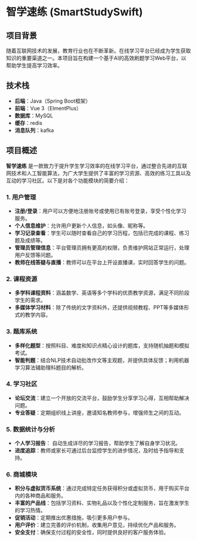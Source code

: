 # 智学速练 (SmartStudySwift)

## 项目背景

随着互联网技术的发展，教育行业也在不断革新。在线学习平台已经成为学生获取知识的重要渠道之一。本项目旨在构建一个基于AI的高效刷题学习Web平台，以帮助学生提高学习效率。

## 技术栈

- **后端**：Java（Spring Boot框架）
- **前端**：Vue 3（ElmentPlus）
- **数据库**：MySQL
- **缓存**：redis
- **消息队列**：kafka

## 项目概述

**智学速练** 是一款致力于提升学生学习效率的在线学习平台，通过整合先进的互联网技术和人工智能算法，为广大学生提供了丰富的学习资源、高效的练习工具以及互动的学习社区。以下是对各个功能模块的简要介绍：

### 1. 用户管理

- **注册/登录**：用户可以方便地注册账号或使用已有账号登录，享受个性化学习服务。
- **个人信息维护**：允许用户更新个人信息，如头像、昵称等。
- **学习记录查看**：学生可以随时查看自己的学习历程，包括已完成的课程、练习题及成绩等。
- **管理员管理信息**：平台管理员拥有更高的权限，负责维护网站正常运行，处理用户反馈等问题。
- **教师在线答疑与直播**：教师可以在平台上开设直播课，实时回答学生的问题。

### 2. 课程资源

- **多学科课程资料**：涵盖数学、英语等多个学科的优质教学资源，满足不同阶段学生的需求。
- **多媒体学习材料**：除了传统的文字资料外，还提供视频教程、PPT等多媒体形式的教学内容。

### 3. 题库系统

- **多样化题型**：按照科目、难度和知识点精心设计的题库，支持随机抽题和模拟考试。
- **智能判题**：结合NLP技术自动批改作文等主观题，并提供具体反馈；利用机器学习算法辅助理科题目的解析。

### 4. 学习社区

- **论坛交流**：建立一个开放的交流平台，鼓励学生分享学习心得，互相帮助解决问题。
- **专业答疑**：定期组织线上讲座，邀请知名教师参与，增强师生之间的互动。

### 5. 数据统计与分析

- **个人学习报告**： 自动生成详尽的学习报告，帮助学生了解自身学习状况。
- **进度追踪**：教师或家长可通过后台监控学生的进步情况，及时给予指导和支持。

### 6. 商城模块

- **积分与虚拟货币系统**：通过完成特定任务获得积分或虚拟货币，用于购买平台内的各种商品和服务。
- **丰富的产品线**：包括学习资料、实物礼品以及个性化定制服务，旨在激发学生的学习热情。
- **促销活动**：定期推出优惠措施，吸引更多用户参与。
- **用户评价**：建立完善的评价机制，收集用户意见，持续优化产品和服务。
- **安全支付**：确保支付过程的安全性，同时提供良好的客户服务体验。

